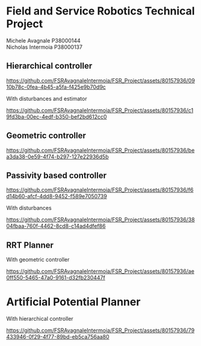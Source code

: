 # Field and Service Robotics Technical Project
Michele Avagnale P38000144 \
Nicholas Intermoia P38000137 

## Hierarchical controller

https://github.com/FSRAvagnaleIntermoia/FSR_Project/assets/80157936/0910b78c-0fea-4b45-a5fa-f425e9b70d9c

With disturbances and estimator

https://github.com/FSRAvagnaleIntermoia/FSR_Project/assets/80157936/c19fd3ba-00ec-4edf-b350-bef2bd612cc0

## Geometric controller

https://github.com/FSRAvagnaleIntermoia/FSR_Project/assets/80157936/bea3da38-0e59-4f74-b297-127e22936d5b

## Passivity based controller

https://github.com/FSRAvagnaleIntermoia/FSR_Project/assets/80157936/f6d14b60-afcf-4dd8-9452-f589e7050739

With disturbances

https://github.com/FSRAvagnaleIntermoia/FSR_Project/assets/80157936/3804fbaa-760f-4462-8cd8-c14ad4dfef86

## RRT Planner

With geometric controller

https://github.com/FSRAvagnaleIntermoia/FSR_Project/assets/80157936/ae0ff550-5465-47a0-9161-d32fb230447f

# Artificial Potential Planner 

With hierarchical controller

https://github.com/FSRAvagnaleIntermoia/FSR_Project/assets/80157936/79433946-0f29-4f77-89bd-eb5ca756aa80



